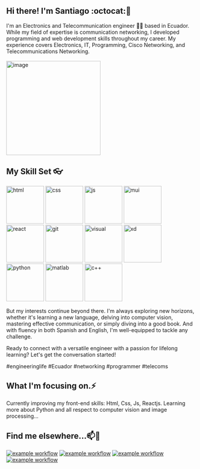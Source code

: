 
## Hi there! I'm Santiago :octocat:👋


I'm an Electronics and Telecommunication engineer 🤖📶 based in Ecuador. While my field of expertise is communication networking, I developed programming and web development skills throughout my career. My experience covers Electronics, IT, Programming, Cisco Networking, and Telecommunications Networking.<br/><br/>
<img src="https://github.com/ElJeringas/ELJeringas/assets/80928085/7ee6c17a-0e50-4113-9bd0-5c305761b2a0" alt="image" width="250px"/>

## My Skill Set 👓

<img  alt="html" width="100px" src="https://cdn.jsdelivr.net/gh/devicons/devicon/icons/html5/html5-original.svg"></img>
<img  alt="css" width="100px" src="https://cdn.jsdelivr.net/gh/devicons/devicon/icons/css3/css3-original.svg"></img>
<img  alt="js" width="100px" src="https://cdn.jsdelivr.net/gh/devicons/devicon/icons/javascript/javascript-original.svg"></img>
<img  alt="mui" width="100px" src="https://cdn.jsdelivr.net/gh/devicons/devicon/icons/materialui/materialui-original.svg"></img>  
<img  alt="react" width="100px" src="https://cdn.jsdelivr.net/gh/devicons/devicon/icons/react/react-original.svg"></img>
<img  alt="git" width="100px" src="https://cdn.jsdelivr.net/gh/devicons/devicon/icons/git/git-original.svg"></img>
<img  alt="visual" width="100px" src="https://cdn.jsdelivr.net/gh/devicons/devicon/icons/visualstudio/visualstudio-plain.svg"></img>
<img alt="xd" width="100px" src="https://cdn.jsdelivr.net/gh/devicons/devicon/icons/xd/xd-plain.svg" > </img>  
<img  alt="python" width="100px" src="https://cdn.jsdelivr.net/gh/devicons/devicon/icons/python/python-original.svg"></img>
<img  alt="matlab" width="100px" src="https://cdn.jsdelivr.net/gh/devicons/devicon/icons/matlab/matlab-original.svg"></img>
<img  alt="c++" width="100px" src="https://cdn.jsdelivr.net/gh/devicons/devicon/icons/cplusplus/cplusplus-original.svg"></img>


But my interests continue beyond there. I'm always exploring new horizons, whether it's learning a new language, delving into computer vision, mastering effective communication, or simply diving into a good book. And with fluency in both Spanish and English, I'm well-equipped to tackle any challenge.

Ready to connect with a versatile engineer with a passion for lifelong learning? Let's get the conversation started!

#engineeringlife #Ecuador #networking #programmer #telecoms

## What I'm focusing on.⚡

Currently improving my front-end skills: Html, Css, Js, Reactjs.
Learning more about Python and all respect to computer vision and image processing...



## Find me elsewhere...📫💬

[![example workflow](https://img.shields.io/badge/LinkedIn-0077B5?style=for-the-badge&logo=linkedin&logoColor=white)](https://www.linkedin.com/in/santiago-sarmiento-064255178/) [![example workflow](https://img.shields.io/badge/Gmail-D14836?style=for-the-badge&logo=gmail&logoColor=white)](mailto:santiagojss32@gmail.com) [![example workflow](https://img.shields.io/badge/Facebook-1877F2?style=for-the-badge&logo=facebook&logoColor=white)](https://facebook.com/santiagojss1) [![example workflow](https://img.shields.io/badge/Spotify-1ED760?&style=for-the-badge&logo=spotify&logoColor=white)](https://open.spotify.com/user/s_anta94)


